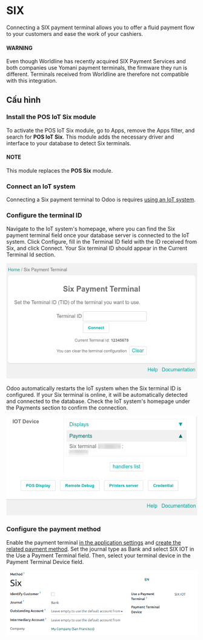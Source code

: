 # SIX

Connecting a SIX payment terminal allows you to offer a fluid payment flow to your customers and
ease the work of your cashiers.

#### WARNING
Even though Worldline has recently acquired SIX Payment Services and both companies use Yomani
payment terminals, the firmware they run is different. Terminals received from Worldline are
therefore not compatible with this integration.

## Cấu hình

### Install the POS IoT Six module

To activate the POS IoT Six module, go to Apps, remove the Apps filter, and
search for **POS IoT Six**. This module adds the necessary driver and interface to your database to
detect Six terminals.

#### NOTE
This module replaces the **POS Six** module.

### Connect an IoT system

Connecting a Six payment terminal to Odoo is requires [using an IoT system](../../../../general/iot.md).

### Configure the terminal ID

Navigate to the IoT system's homepage, where you can find the  Six payment terminal
field once your database server is connected to the IoT system. Click Configure, fill
in the Terminal ID field with the ID received from Six, and click Connect.
Your Six terminal ID should appear in the Current Terminal Id section.

![Setting the Six terminal ID](../../../../../_images/terminal-id.png)

Odoo automatically restarts the IoT system when the Six terminal ID is configured. If your Six
terminal is online, it will be automatically detected and connected to the database. Check the IoT
system's homepage under the Payments section to confirm the connection.

![Confirming the connection to the Six payment terminal](../../../../../_images/id-configured.png)

<a id="six-configure"></a>

### Configure the payment method

Enable the payment terminal [in the application settings](../../configuration.md#configuration-settings) and
[create the related payment method](../../payment_methods.md). Set the journal type as
Bank and select SIX IOT in the Use a Payment Terminal field.
Then, select your terminal device in the Payment Terminal Device field.

![Creating a new payment method for the SIX payment terminal](../../../../../_images/new-payment-method.png)

